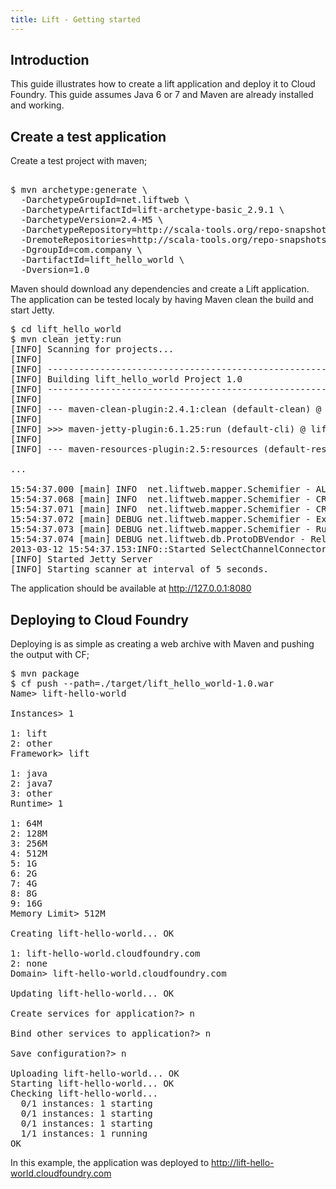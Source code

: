 ```yaml
---
title: Lift - Getting started
---
```


## <a id='intro'></a>Introduction ##

This guide illustrates how to create a lift application and deploy it to Cloud Foundry. This guide assumes Java 6 or 7 and Maven are already installed and working.

## <a id='intro'></a>Create a test application ##

Create a test project with maven;

<pre class="terminal">

$ mvn archetype:generate \
  -DarchetypeGroupId=net.liftweb \
  -DarchetypeArtifactId=lift-archetype-basic_2.9.1 \
  -DarchetypeVersion=2.4-M5 \
  -DarchetypeRepository=http://scala-tools.org/repo-snapshots \
  -DremoteRepositories=http://scala-tools.org/repo-snapshots \
  -DgroupId=com.company \
  -DartifactId=lift_hello_world \
  -Dversion=1.0
</pre>

Maven should download any dependencies and create a Lift application. The application can be tested localy by having Maven clean the build and start Jetty.

<pre class="terminal">
$ cd lift_hello_world
$ mvn clean jetty:run
[INFO] Scanning for projects...
[INFO]
[INFO] ------------------------------------------------------------------------
[INFO] Building lift_hello_world Project 1.0
[INFO] ------------------------------------------------------------------------
[INFO]
[INFO] --- maven-clean-plugin:2.4.1:clean (default-clean) @ lift_hello_world ---
[INFO]
[INFO] >>> maven-jetty-plugin:6.1.25:run (default-cli) @ lift_hello_world >>>
[INFO]
[INFO] --- maven-resources-plugin:2.5:resources (default-resources) @ lift_hello_world ---

...

15:54:37.000 [main] INFO  net.liftweb.mapper.Schemifier - ALTER TABLE users ADD CONSTRAINT users_PK PRIMARY KEY(id)
15:54:37.068 [main] INFO  net.liftweb.mapper.Schemifier - CREATE INDEX users_email ON users ( email )
15:54:37.071 [main] INFO  net.liftweb.mapper.Schemifier - CREATE INDEX users_uniqueid ON users ( uniqueid )
15:54:37.072 [main] DEBUG net.liftweb.mapper.Schemifier - Executing DDL statements
15:54:37.073 [main] DEBUG net.liftweb.mapper.Schemifier - Running afterSchemifier on table users
15:54:37.074 [main] DEBUG net.liftweb.db.ProtoDBVendor - Released connection. poolSize=1
2013-03-12 15:54:37.153:INFO::Started SelectChannelConnector@0.0.0.0:8080
[INFO] Started Jetty Server
[INFO] Starting scanner at interval of 5 seconds.
</pre>

The application should be available at http://127.0.0.1:8080

## <a id='intro'></a>Deploying to Cloud Foundry ##

Deploying is as simple as creating a web archive with Maven and pushing the output with CF;

<pre class="terminal">
$ mvn package
$ cf push --path=./target/lift_hello_world-1.0.war
Name> lift-hello-world

Instances> 1

1: lift
2: other
Framework> lift

1: java
2: java7
3: other
Runtime> 1

1: 64M
2: 128M
3: 256M
4: 512M
5: 1G
6: 2G
7: 4G
8: 8G
9: 16G
Memory Limit> 512M

Creating lift-hello-world... OK

1: lift-hello-world.cloudfoundry.com
2: none
Domain> lift-hello-world.cloudfoundry.com

Updating lift-hello-world... OK

Create services for application?> n

Bind other services to application?> n

Save configuration?> n

Uploading lift-hello-world... OK
Starting lift-hello-world... OK
Checking lift-hello-world...
  0/1 instances: 1 starting
  0/1 instances: 1 starting
  0/1 instances: 1 starting
  1/1 instances: 1 running
OK
</pre>

In this example, the application was deployed to http://lift-hello-world.cloudfoundry.com

